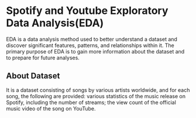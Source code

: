 # Spotify and Youtube Exploratory Data Analysis(EDA)
EDA is a data analysis method used to better understand a dataset and discover significant features, patterns, and relationships within it. The primary purpose of EDA is to gain more information about the dataset and to prepare for future analyses. 

## About Dataset
It is a dataset consisting of songs by various artists worldwide, and for each song, the following are provided: various statistics of the music release on Spotify, including the number of streams; the view count of the official music video of the song on YouTube.

